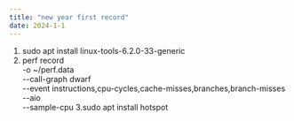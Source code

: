 ```yaml
---
title: "new year first record"
date: 2024-1-1
---
```

1. sudo apt install linux-tools-6.2.0-33-generic
2. perf record \
 -o ~/perf.data \
 --call-graph dwarf \
 --event instructions,cpu-cycles,cache-misses,branches,branch-misses \
 --aio \
 --sample-cpu <exec>
3.sudo apt install hotspot

